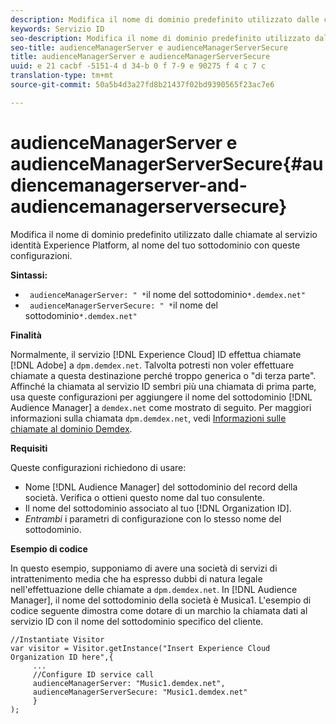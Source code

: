 ```yaml
---
description: Modifica il nome di dominio predefinito utilizzato dalle chiamate al servizio identità Experience Platform, al nome del tuo sottodominio con queste configurazioni.
keywords: Servizio ID
seo-description: Modifica il nome di dominio predefinito utilizzato dalle chiamate al servizio identità Experience Platform, al nome del tuo sottodominio con queste configurazioni.
seo-title: audienceManagerServer e audienceManagerServerSecure
title: audienceManagerServer e audienceManagerServerSecure
uuid: e 21 cacbf -5151-4 d 34-b 0 f 7-9 e 90275 f 4 c 7 c
translation-type: tm+mt
source-git-commit: 50a5b4d3a27fd8b21437f02bd9390565f23ac7e6

---
```



# audienceManagerServer e audienceManagerServerSecure{#audiencemanagerserver-and-audiencemanagerserversecure}

Modifica il nome di dominio predefinito utilizzato dalle chiamate al servizio identità Experience Platform, al nome del tuo sottodominio con queste configurazioni.

**Sintassi:**

* ` audienceManagerServer: " *`il nome del sottodominio`*.demdex.net"`
* ` audienceManagerServerSecure: " *`il nome del sottodominio`*.demdex.net"`

**Finalità**

Normalmente, il servizio [!DNL Experience Cloud] ID effettua chiamate [!DNL Adobe] a `dpm.demdex.net`. Talvolta potresti non voler effettuare chiamate a questa destinazione perché troppo generica o &quot;di terza parte&quot;. Affinché la chiamata al servizio ID sembri più una chiamata di prima parte, usa queste configurazioni per aggiungere il nome del sottodominio [!DNL Audience Manager] a `demdex.net` come mostrato di seguito. Per maggiori informazioni sulla chiamata `dpm.demdex.net`, vedi [Informazioni sulle chiamate al dominio Demdex](https://marketing.adobe.com/resources/help/en_US/aam/demdex-calls.html).

**Requisiti**

Queste configurazioni richiedono di usare:

* Nome [!DNL Audience Manager] del sottodominio del record della società. Verifica o ottieni questo nome dal tuo consulente.
* Il nome del sottodominio associato al tuo [!DNL Organization ID].
* *Entrambi* i parametri di configurazione con lo stesso nome del sottodominio.

**Esempio di codice**

In questo esempio, supponiamo di avere una società di servizi di intrattenimento media che ha espresso dubbi di natura legale nell&#39;effettuazione delle chiamate a `dpm.demdex.net`. In [!DNL Audience Manager], il nome del sottodominio della società è Musica1. L&#39;esempio di codice seguente dimostra come dotare di un marchio la chiamata dati al servizio ID con il nome del sottodominio specifico del cliente.

```
//Instantiate Visitor 
var visitor = Visitor.getInstance("Insert Experience Cloud Organization ID here",{ 
     ... 
     //Configure ID service call 
     audienceManagerServer: "Music1.demdex.net", 
     audienceManagerServerSecure: "Music1.demdex.net" 
     } 
);
```

